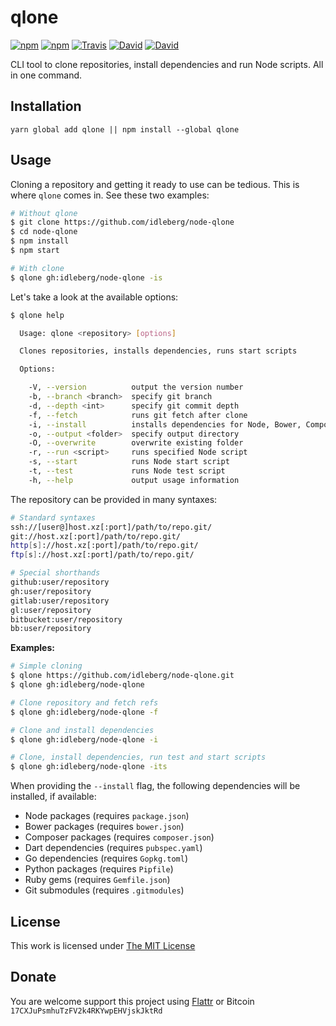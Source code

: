 # qlone

[![npm](https://img.shields.io/npm/l/qlone.svg?style=flat-square)](https://www.npmjs.org/package/qlone)
[![npm](https://img.shields.io/npm/v/qlone.svg?style=flat-square)](https://www.npmjs.org/package/qlone)
[![Travis](https://img.shields.io/travis/idleberg/node-qlone.svg?style=flat-square)](https://travis-ci.org/idleberg/node-qlone)
[![David](https://img.shields.io/david/idleberg/node-qlone.svg?style=flat-square)](https://david-dm.org/idleberg/node-qlone)
[![David](https://img.shields.io/david/dev/idleberg/node-qlone.svg?style=flat-square)](https://david-dm.org/idleberg/node-qlone?type=dev)

CLI tool to clone repositories, install dependencies and run Node scripts. All in one command.

## Installation

`yarn global add qlone || npm install --global qlone`

## Usage

Cloning a repository and getting it ready to use can be tedious. This is where `qlone` comes in. See these two examples:

```sh
# Without qlone
$ git clone https://github.com/idleberg/node-qlone
$ cd node-qlone
$ npm install
$ npm start

# With clone
$ qlone gh:idleberg/node-qlone -is
```

Let's take a look at the available options:

```sh
$ qlone help

  Usage: qlone <repository> [options]

  Clones repositories, installs dependencies, runs start scripts

  Options:

    -V, --version          output the version number
    -b, --branch <branch>  specify git branch
    -d, --depth <int>      specify git commit depth
    -f, --fetch            runs git fetch after clone
    -i, --install          installs dependencies for Node, Bower, Composer etc.
    -o, --output <folder>  specify output directory
    -O, --overwrite        overwrite existing folder
    -r, --run <script>     runs specified Node script
    -s, --start            runs Node start script
    -t, --test             runs Node test script
    -h, --help             output usage information
```

The repository can be provided in many syntaxes:

```sh
# Standard syntaxes
ssh://[user@]host.xz[:port]/path/to/repo.git/
git://host.xz[:port]/path/to/repo.git/
http[s]://host.xz[:port]/path/to/repo.git/
ftp[s]://host.xz[:port]/path/to/repo.git/

# Special shorthands
github:user/repository
gh:user/repository
gitlab:user/repository
gl:user/repository
bitbucket:user/repository
bb:user/repository
```

**Examples:**

```sh
# Simple cloning
$ qlone https://github.com/idleberg/node-qlone.git
$ qlone gh:idleberg/node-qlone

# Clone repository and fetch refs
$ qlone gh:idleberg/node-qlone -f

# Clone and install dependencies
$ qlone gh:idleberg/node-qlone -i

# Clone, install dependencies, run test and start scripts
$ qlone gh:idleberg/node-qlone -its
```

When providing the `--install` flag, the following dependencies will be installed, if available:

- Node packages (requires `package.json`)
- Bower packages (requires `bower.json`)
- Composer packages (requires `composer.json`)
- Dart dependencies (requires `pubspec.yaml`)
- Go dependencies (requires `Gopkg.toml`)
- Python packages (requires `Pipfile`)
- Ruby gems (requires `Gemfile.json`)
- Git submodules (requires `.gitmodules`)

## License

This work is licensed under [The MIT License](https://opensource.org/licenses/MIT)

## Donate

You are welcome support this project using [Flattr](https://flattr.com/submit/auto?user_id=idleberg&url=https://github.com/idleberg/node-qlone) or Bitcoin `17CXJuPsmhuTzFV2k4RKYwpEHVjskJktRd`
